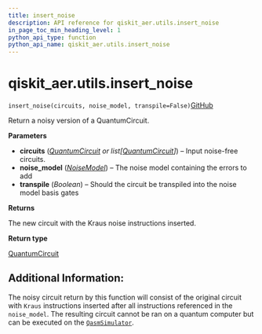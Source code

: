 ```yaml
---
title: insert_noise
description: API reference for qiskit_aer.utils.insert_noise
in_page_toc_min_heading_level: 1
python_api_type: function
python_api_name: qiskit_aer.utils.insert_noise
---
```


# qiskit\_aer.utils.insert\_noise

<span id="qiskit_aer.utils.insert_noise" />

`insert_noise(circuits, noise_model, transpile=False)`[GitHub](https://github.com/qiskit/qiskit/tree/stable/0.40/qiskit_aer/utils/noise_model_inserter.py "view source code")

Return a noisy version of a QuantumCircuit.

**Parameters**

*   **circuits** ([*QuantumCircuit*](qiskit.circuit.QuantumCircuit "qiskit.circuit.QuantumCircuit") *or list\[*[*QuantumCircuit*](qiskit.circuit.QuantumCircuit "qiskit.circuit.QuantumCircuit")*]*) – Input noise-free circuits.
*   **noise\_model** ([*NoiseModel*](qiskit_aer.noise.NoiseModel "qiskit_aer.noise.NoiseModel")) – The noise model containing the errors to add
*   **transpile** (*Boolean*) – Should the circuit be transpiled into the noise model basis gates

**Returns**

The new circuit with the Kraus noise instructions inserted.

**Return type**

[QuantumCircuit](qiskit.circuit.QuantumCircuit "qiskit.circuit.QuantumCircuit")

## Additional Information:

The noisy circuit return by this function will consist of the original circuit with `Kraus` instructions inserted after all instructions referenced in the `noise_model`. The resulting circuit cannot be ran on a quantum computer but can be executed on the [`QasmSimulator`](qiskit_aer.QasmSimulator "qiskit_aer.QasmSimulator").

